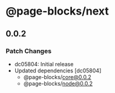 # @page-blocks/next

## 0.0.2

### Patch Changes

- dc05804: Initial release
- Updated dependencies [dc05804]
  - @page-blocks/core@0.0.2
  - @page-blocks/node@0.0.2
